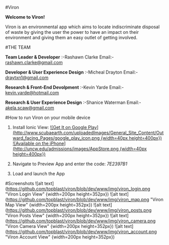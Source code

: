 #Viron

__Welcome to Viron!__

Viron is an environmental app which aims to locate indiscriminate disposal of waste by giving the user the power to have an impact on their environment and giving them an easy outlet of getting involved.

#THE TEAM

__Team Leader & Developer__                       :-Rashawn Clarke
                                                  Email:- rashawn.clarke@gmail.com

__Developer & User Experience Design__            :-Micheal Drayton
                                                  Email:- draytxn1@gmail.com

__Research & Front-End Devolpment__               :-Kevin Yarde
                                                  Email:- kevin.yarde@hotmail.com

__Research & User Experience Design__             :-Shanice Waterman
                                                  Email:- akela.scaw@gmail.com

#How to run Viron on your mobile device
1. Install Ionic View:
[![Get It on Google Play](http://www.scubaearth.com/uploadedImages/General_Site_Content/Outward_facing_Pages/google_play_icon.png {width=40px height=400px})](https://play.google.com/store/apps/details?id=com.ionic.viewapp&hl=en)
[![Available on the iPhone](http://uncw.edu/admissions/images/AppStore.png {width=40px height=400px})](https://itunes.apple.com/us/app/ionic-view/id849930087?ls=1&mt=8)

2. Navigate to Preview App and enter the code: *7E2397B1*

3. Load and launch the App

#Screenshots
![alt text](https://github.com/topblast/viron/blob/dev/www/img/viron_login.png "Viron Login View" {width=200px height=352px})
![alt text](https://github.com/topblast/viron/blob/dev/www/img/viron_map.png "Viron Map View" {width=200px height=352px})
![alt text](https://github.com/topblast/viron/blob/dev/www/img/viron_posts.png "Viron Posts View" {width=200px height=352px})
![alt text](https://github.com/topblast/viron/blob/dev/www/img/viron_camera.png "Viron Camera View" {width=200px height=352px})
![alt text](https://github.com/topblast/viron/blob/dev/www/img/viron_account.png "Viron Account View" {width=200px height=352px})